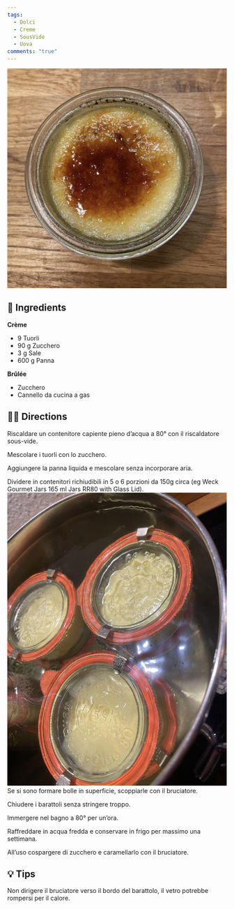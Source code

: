 ```yaml
---
tags:
  - Dolci
  - Creme
  - SousVide
  - Uova
comments: "true"
---
```


![](../images/creme-brulee.jpeg)
## 🧾 Ingredients

**Crème**

- 9 Tuorli
- 90 g Zucchero
- 3 g Sale
- 600 g Panna

**Brûlée**

- Zucchero
- Cannello da cucina a gas

## 👩‍🍳 Directions

Riscaldare un contenitore capiente pieno d’acqua a 80° con il riscaldatore sous-vide.

Mescolare i tuorli con lo zucchero.

Aggiungere la panna liquida e mescolare senza incorporare aria.

Dividere in contenitori richiudibili in 5 o 6 porzioni da 150g circa (eg Weck Gourmet Jars 165 ml Jars RR80 with Glass Lid).
 ![](../images/creme-brulee-sous-vide.jpeg)
Se si sono formare bolle in superficie, scoppiarle con il bruciatore.

Chiudere i barattoli senza stringere troppo.

Immergere nel bagno a 80° per un’ora.

Raffreddare in acqua fredda e conservare in frigo per massimo una settimana.

All’uso cospargere di zucchero e caramellarlo con il bruciatore.

## 💡 Tips

Non dirigere il bruciatore verso il bordo del barattolo, il vetro potrebbe rompersi per il calore.